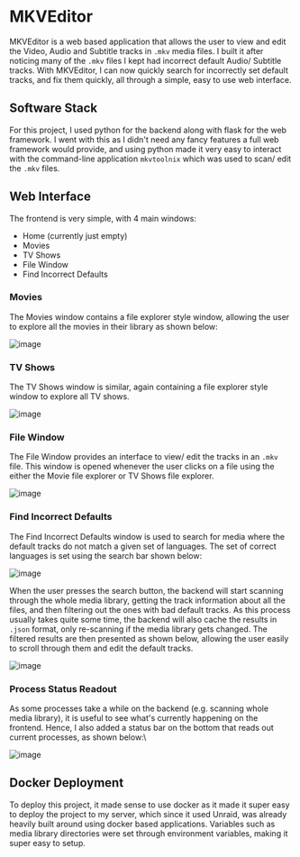 
# MKVEditor

MKVEditor is a web based application that allows the user to view and edit the Video, Audio and Subtitle tracks in `.mkv` media files. I built it after noticing many of the `.mkv` files I kept had incorrect default Audio/ Subtitle tracks. With MKVEditor, I can now quickly search for incorrectly set default tracks, and fix them quickly, all through a simple, easy to use web interface.

## Software Stack

For this project, I used python for the backend along with flask for the web framework. I went with this as I didn't need any fancy features a full web framework would provide, and using python made it very easy to interact with the command-line application `mkvtoolnix` which was used to scan/ edit the `.mkv` files.

## Web Interface

The frontend is very simple, with 4 main windows:
- Home (currently just empty)
- Movies
- TV Shows
- File Window
- Find Incorrect Defaults

### Movies
The Movies window contains a file explorer style window, allowing the user to explore all the movies in their library as shown below:

![image](https://github.com/user-attachments/assets/4cfa82af-433e-441f-8037-be42709cde31)


### TV Shows
The TV Shows window is similar, again containing a file explorer style window to explore all TV shows.

![image](https://github.com/user-attachments/assets/6fa076a9-4204-4416-8888-aa8eac649e55)


### File Window
The File Window provides an interface to view/ edit the tracks in an `.mkv` file. This window is opened whenever the user clicks on a file using the either the Movie file explorer or TV Shows file explorer.

![image](https://github.com/user-attachments/assets/86883bf1-a0d2-4c73-8f52-1d6b6cc09051)


### Find Incorrect Defaults
The Find Incorrect Defaults window is used to search for media where the default tracks do not match a given set of languages. The set of correct languages is set using the search bar shown below:

![image](https://github.com/user-attachments/assets/2d7b542e-102a-445e-b922-ef2a0d81588b)


When the user presses the search button, the backend will start scanning through the whole media library, getting the track information about all the files, and then filtering out the ones with bad default tracks. As this process usually takes quite some time, the backend will also cache the results in `.json` format, only re-scanning if the media library gets changed. The filtered results are then presented as shown below, allowing the user easily to scroll through them and edit the default tracks.

![image](https://github.com/user-attachments/assets/b93950cb-5c3d-48c2-9141-1ed69d26bc51)


### Process Status Readout

As some processes take a while on the backend (e.g. scanning whole media library), it is useful to see what's currently happening on the frontend. Hence, I also added a status bar on the bottom that reads out current processes, as shown below:\

![image](https://github.com/user-attachments/assets/b0ed0e5d-ee29-4d63-a330-ef2bb2e5fba9)


## Docker Deployment

To deploy this project, it made sense to use docker as it made it super easy to deploy the project to my server, which since it used Unraid, was already heavily built around using docker based applications. Variables such as media library directories were set through environment variables, making it super easy to setup.
